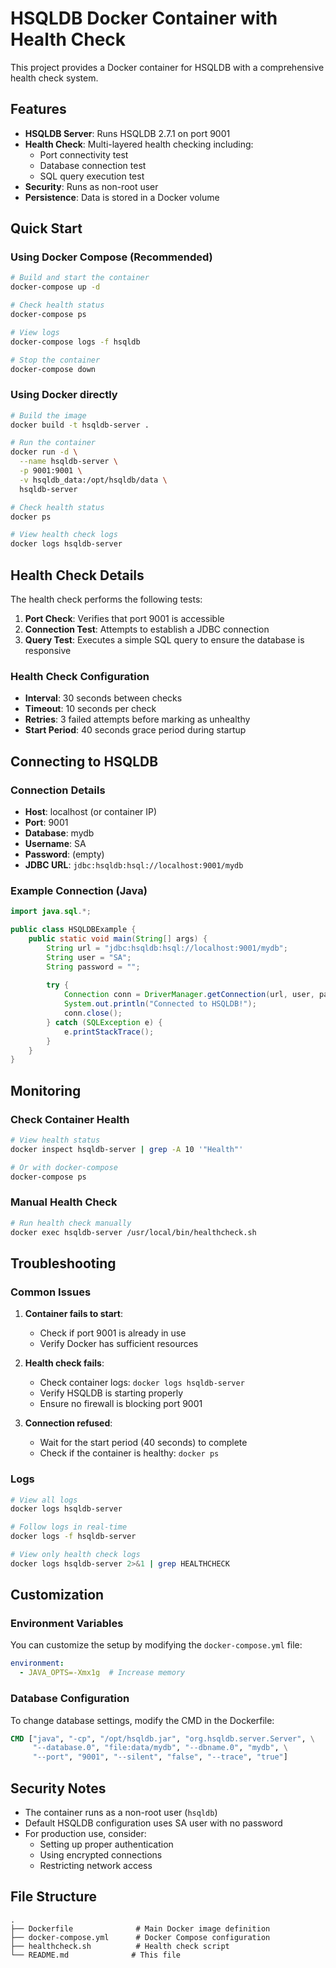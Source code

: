 # HSQLDB Docker Container with Health Check

This project provides a Docker container for HSQLDB with a comprehensive health check system.

## Features

- **HSQLDB Server**: Runs HSQLDB 2.7.1 on port 9001
- **Health Check**: Multi-layered health checking including:
  - Port connectivity test
  - Database connection test
  - SQL query execution test
- **Security**: Runs as non-root user
- **Persistence**: Data is stored in a Docker volume

## Quick Start

### Using Docker Compose (Recommended)

```bash
# Build and start the container
docker-compose up -d

# Check health status
docker-compose ps

# View logs
docker-compose logs -f hsqldb

# Stop the container
docker-compose down
```

### Using Docker directly

```bash
# Build the image
docker build -t hsqldb-server .

# Run the container
docker run -d \
  --name hsqldb-server \
  -p 9001:9001 \
  -v hsqldb_data:/opt/hsqldb/data \
  hsqldb-server

# Check health status
docker ps

# View health check logs
docker logs hsqldb-server
```

## Health Check Details

The health check performs the following tests:

1. **Port Check**: Verifies that port 9001 is accessible
2. **Connection Test**: Attempts to establish a JDBC connection
3. **Query Test**: Executes a simple SQL query to ensure the database is responsive

### Health Check Configuration

- **Interval**: 30 seconds between checks
- **Timeout**: 10 seconds per check
- **Retries**: 3 failed attempts before marking as unhealthy
- **Start Period**: 40 seconds grace period during startup

## Connecting to HSQLDB

### Connection Details

- **Host**: localhost (or container IP)
- **Port**: 9001
- **Database**: mydb
- **Username**: SA
- **Password**: (empty)
- **JDBC URL**: `jdbc:hsqldb:hsql://localhost:9001/mydb`

### Example Connection (Java)

```java
import java.sql.*;

public class HSQLDBExample {
    public static void main(String[] args) {
        String url = "jdbc:hsqldb:hsql://localhost:9001/mydb";
        String user = "SA";
        String password = "";
        
        try {
            Connection conn = DriverManager.getConnection(url, user, password);
            System.out.println("Connected to HSQLDB!");
            conn.close();
        } catch (SQLException e) {
            e.printStackTrace();
        }
    }
}
```

## Monitoring

### Check Container Health

```bash
# View health status
docker inspect hsqldb-server | grep -A 10 '"Health"'

# Or with docker-compose
docker-compose ps
```

### Manual Health Check

```bash
# Run health check manually
docker exec hsqldb-server /usr/local/bin/healthcheck.sh
```

## Troubleshooting

### Common Issues

1. **Container fails to start**:
   - Check if port 9001 is already in use
   - Verify Docker has sufficient resources

2. **Health check fails**:
   - Check container logs: `docker logs hsqldb-server`
   - Verify HSQLDB is starting properly
   - Ensure no firewall is blocking port 9001

3. **Connection refused**:
   - Wait for the start period (40 seconds) to complete
   - Check if the container is healthy: `docker ps`

### Logs

```bash
# View all logs
docker logs hsqldb-server

# Follow logs in real-time
docker logs -f hsqldb-server

# View only health check logs
docker logs hsqldb-server 2>&1 | grep HEALTHCHECK
```

## Customization

### Environment Variables

You can customize the setup by modifying the `docker-compose.yml` file:

```yaml
environment:
  - JAVA_OPTS=-Xmx1g  # Increase memory
```

### Database Configuration

To change database settings, modify the CMD in the Dockerfile:

```dockerfile
CMD ["java", "-cp", "/opt/hsqldb.jar", "org.hsqldb.server.Server", \
     "--database.0", "file:data/mydb", "--dbname.0", "mydb", \
     "--port", "9001", "--silent", "false", "--trace", "true"]
```

## Security Notes

- The container runs as a non-root user (`hsqldb`)
- Default HSQLDB configuration uses SA user with no password
- For production use, consider:
  - Setting up proper authentication
  - Using encrypted connections
  - Restricting network access

## File Structure

```
.
├── Dockerfile              # Main Docker image definition
├── docker-compose.yml      # Docker Compose configuration
├── healthcheck.sh          # Health check script
└── README.md              # This file
```
